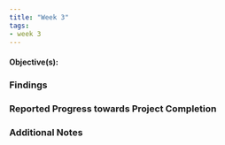 ```yaml
---
title: "Week 3"
tags:
- week 3
---
```


#### Objective(s): 



### Findings 



### Reported Progress towards Project Completion



### Additional Notes


